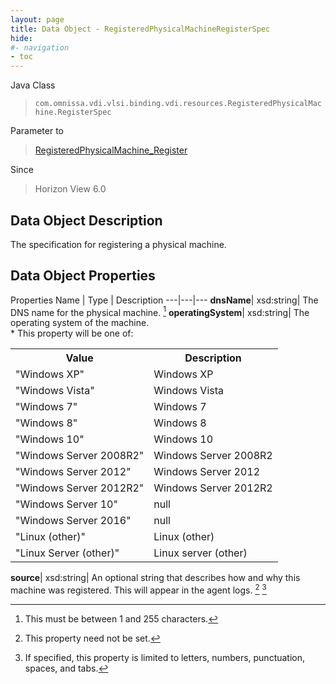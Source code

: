 ```yaml
---
layout: page
title: Data Object - RegisteredPhysicalMachineRegisterSpec
hide:
#- navigation
- toc
---
```






Java Class
> `com.omnissa.vdi.vlsi.binding.vdi.resources.RegisteredPhysicalMachine.RegisterSpec`

Parameter to
> [RegisteredPhysicalMachine_Register](vdi.resources.RegisteredPhysicalMachine.md#register)

Since
> Horizon View 6.0


## Data Object Description

The specification for registering a physical machine.

## Data Object Properties
Properties
Name |  Type |  Description
---|---|---
**dnsName**|  xsd:string|  The DNS name for the physical machine. [^127]
**operatingSystem**|  xsd:string|  The operating system of the machine. <br>* This property will be one of:<br><table><tr><th>Value</th><th>Description</th></tr><tr><td>"Windows XP"</td><td>Windows XP</td></tr><tr><td>"Windows Vista"</td><td>Windows Vista</td></tr><tr><td>"Windows 7"</td><td>Windows 7</td></tr><tr><td>"Windows 8"</td><td>Windows 8</td></tr><tr><td>"Windows 10"</td><td>Windows 10</td></tr><tr><td>"Windows Server 2008R2"</td><td>Windows Server 2008R2</td></tr><tr><td>"Windows Server 2012"</td><td>Windows Server 2012</td></tr><tr><td>"Windows Server 2012R2"</td><td>Windows Server 2012R2</td></tr><tr><td>"Windows Server 10"</td><td>null</td></tr><tr><td>"Windows Server 2016"</td><td>null</td></tr><tr><td>"Linux (other)"</td><td>Linux (other)</td></tr><tr><td>"Linux Server (other)"</td><td>Linux server (other)</td></tr></table>
**source**|  xsd:string|  An optional string that describes how and why this machine was registered. This will appear in the agent logs. [^1] [^7]


 


[^1]: This property need not be set.
[^7]: If specified, this property is limited to letters, numbers, punctuation, spaces, and tabs.
[^127]: This must be between 1 and 255 characters.